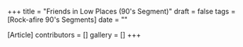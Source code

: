 +++
title = "Friends in Low Places (90's Segment)"
draft = false
tags = [Rock-afire 90's Segments]
date = ""

[Article]
contributors = []
gallery = []
+++